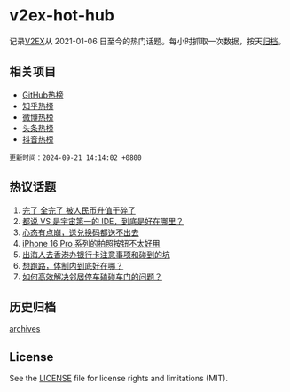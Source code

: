 # v2ex-hot-hub

 记录[V2EX](https://www.v2ex.com/)从 2021-01-06 日至今的热门话题。每小时抓取一次数据，按天[归档](archives)。
 
 ## 相关项目

- [GitHub热榜](https://github.com/lonnyzhang423/github-hot-hub)
- [知乎热榜](https://github.com/lonnyzhang423/zhihu-hot-hub)
- [微博热榜](https://github.com/lonnyzhang423/weibo-hot-hub)
- [头条热榜](https://github.com/lonnyzhang423/toutiao-hot-hub)
- [抖音热榜](https://github.com/lonnyzhang423/douyin-hot-hub)


 `更新时间：2024-09-21 14:14:02 +0800`

## 热议话题

1. [完了 全完了 被人民币升值干碎了](https://www.v2ex.com/t/1074390)
1. [都说 VS 是宇宙第一的 IDE，到底是好在哪里？](https://www.v2ex.com/t/1074382)
1. [心态有点崩，送兑换码都送不出去](https://www.v2ex.com/t/1074517)
1. [iPhone 16 Pro 系列的拍照按钮不太好用](https://www.v2ex.com/t/1074385)
1. [出海人去香港办银行卡注意事项和碰到的坑](https://www.v2ex.com/t/1074406)
1. [想跑路，体制内到底好在哪？](https://www.v2ex.com/t/1074488)
1. [如何高效解决邻居停车磕碰车门的问题？](https://www.v2ex.com/t/1074532)

## 历史归档

[archives](archives)

## License

See the [LICENSE](LICENSE) file for license rights and limitations (MIT).
